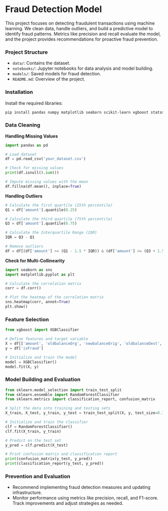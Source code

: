 # Fraud Detection Model

This project focuses on detecting fraudulent transactions using machine learning. We clean data, handle outliers, and build a predictive model to identify fraud patterns. Metrics like precision and recall evaluate the model, and the project provides recommendations for proactive fraud prevention.

### Project Structure
- `data/`: Contains the dataset.
- `notebooks/`: Jupyter notebooks for data analysis and model building.
- `models/`: Saved models for fraud detection.
- `README.md`: Overview of the project.

### Installation
Install the required libraries:
```bash
pip install pandas numpy matplotlib seaborn scikit-learn xgboost statsmodels
```

### Data Cleaning

**Handling Missing Values**
```python
import pandas as pd

# Load dataset
df = pd.read_csv('your_dataset.csv')

# Check for missing values
print(df.isnull().sum())

# Impute missing values with the mean
df.fillna(df.mean(), inplace=True)
```

**Handling Outliers**
```python
# Calculate the first quartile (25th percentile)
Q1 = df['amount'].quantile(0.25)

# Calculate the third quartile (75th percentile)
Q3 = df['amount'].quantile(0.75)

# Calculate the Interquartile Range (IQR)
IQR = Q3 - Q1

# Remove outliers
df = df[(df['amount'] >= (Q1 - 1.5 * IQR)) & (df['amount'] <= (Q3 + 1.5 * IQR))]
```

**Check for Multi-Collinearity**
```python
import seaborn as sns
import matplotlib.pyplot as plt

# Calculate the correlation matrix
corr = df.corr()

# Plot the heatmap of the correlation matrix
sns.heatmap(corr, annot=True)
plt.show()
```

### Feature Selection
```python
from xgboost import XGBClassifier

# Define features and target variable
X = df[['amount', 'oldbalanceOrg', 'newbalanceOrig', 'oldbalanceDest', 'newbalanceDest']]
y = df['isFraud']

# Initialize and train the model
model = XGBClassifier()
model.fit(X, y)
```

### Model Building and Evaluation
```python
from sklearn.model_selection import train_test_split
from sklearn.ensemble import RandomForestClassifier
from sklearn.metrics import classification_report, confusion_matrix

# Split the data into training and testing sets
X_train, X_test, y_train, y_test = train_test_split(X, y, test_size=0.3, random_state=42)

# Initialize and train the classifier
clf = RandomForestClassifier()
clf.fit(X_train, y_train)

# Predict on the test set
y_pred = clf.predict(X_test)

# Print confusion matrix and classification report
print(confusion_matrix(y_test, y_pred))
print(classification_report(y_test, y_pred))
```

### Prevention and Evaluation
- Recommend implementing fraud detection measures and updating infrastructure.
- Monitor performance using metrics like precision, recall, and F1-score. Track improvements and adjust strategies as needed.
